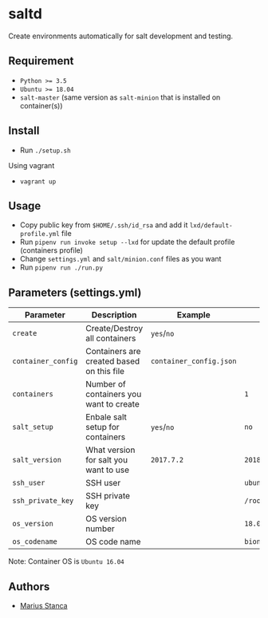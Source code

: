 # saltd

Create environments automatically for salt development and testing.

## Requirement

* `Python >= 3.5`
* `Ubuntu >= 18.04`
* `salt-master` (same version as `salt-minion` that is installed on container(s))

## Install

* Run `./setup.sh`

Using vagrant

* `vagrant up`

## Usage

* Copy public key from `$HOME/.ssh/id_rsa` and add it `lxd/default-profile.yml` file
* Run `pipenv run invoke setup --lxd` for update the default profile (containers profile)
* Change `settings.yml` and `salt/minion.conf` files as you want
* Run `pipenv run ./run.py`

## Parameters (settings.yml)

| Parameter | Description | Example | Default |
|-----------|-------------|---------|---------|
| `create` | Create/Destroy all containers | `yes`/`no` | |
| `container_config` | Containers are created based on this file | `container_config.json` | |
| `containers` | Number of containers you want to create | | `1` |
| `salt_setup` | Enbale salt setup for containers | `yes`/`no` | `no` |
| `salt_version` | What version for salt you want to use | `2017.7.2` | `2018.3.2` |
| `ssh_user` | SSH user | | `ubuntu` |
| `ssh_private_key` | SSH private key | | `/root/.ssh/id_rsa` |
| `os_version` | OS version number | | `18.04` |
| `os_codename` | OS code name | | `bionic` |

Note: Container OS is `Ubuntu 16.04`

## Authors

* [Marius Stanca](mailto:me@marius.xyz)
